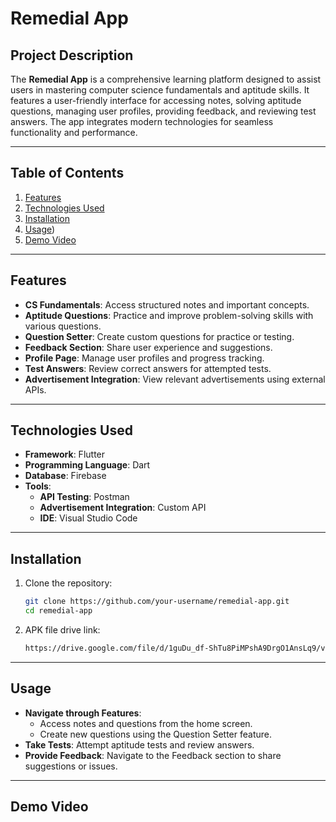 # **Remedial App**  

## **Project Description**  
The **Remedial App** is a comprehensive learning platform designed to assist users in mastering computer science fundamentals and aptitude skills. It features a user-friendly interface for accessing notes, solving aptitude questions, managing user profiles, providing feedback, and reviewing test answers. The app integrates modern technologies for seamless functionality and performance.

---

## **Table of Contents**  
1. [Features](#features)  
2. [Technologies Used](#technologies-used)  
3. [Installation](#installation)  
4. [Usage](#usage))  
5. [Demo Video](#Demo-Video)  

---

## **Features**  
- **CS Fundamentals**: Access structured notes and important concepts.  
- **Aptitude Questions**: Practice and improve problem-solving skills with various questions.  
- **Question Setter**: Create custom questions for practice or testing.  
- **Feedback Section**: Share user experience and suggestions.  
- **Profile Page**: Manage user profiles and progress tracking.  
- **Test Answers**: Review correct answers for attempted tests.  
- **Advertisement Integration**: View relevant advertisements using external APIs.

---

## **Technologies Used**  
- **Framework**: Flutter  
- **Programming Language**: Dart  
- **Database**: Firebase  
- **Tools**:  
  - **API Testing**: Postman  
  - **Advertisement Integration**: Custom API  
  - **IDE**: Visual Studio Code  

---

## **Installation**  
1. Clone the repository:  
   ```bash
   git clone https://github.com/your-username/remedial-app.git
   cd remedial-app
2. APK file drive link:  
   ```bash
   https://drive.google.com/file/d/1guDu_df-ShTu8PiMPshA9DrgO1AnsLq9/view?usp=sharing
---

## **Usage**  
- **Navigate through Features**:
    - Access notes and questions from the home screen.
    - Create new questions using the Question Setter feature.
- **Take Tests**: Attempt aptitude tests and review answers.
- **Provide Feedback**: Navigate to the Feedback section to share suggestions or issues.

---

## **Demo Video**  

